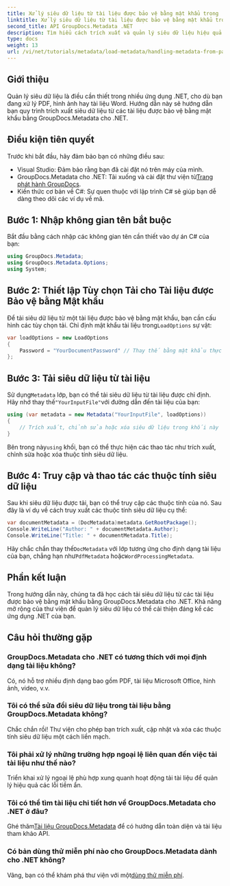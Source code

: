 ```yaml
---
title: Xử lý siêu dữ liệu từ tài liệu được bảo vệ bằng mật khẩu trong .NET
linktitle: Xử lý siêu dữ liệu từ tài liệu được bảo vệ bằng mật khẩu trong .NET
second_title: API GroupDocs.Metadata .NET
description: Tìm hiểu cách trích xuất và quản lý siêu dữ liệu hiệu quả từ các tài liệu được bảo vệ bằng mật khẩu bằng GroupDocs.Metadata cho .NET. Hướng dẫn toàn diện này bao gồm các bước thiết yếu, bao gồm thiết lập tùy chọn tải, truy cập thuộc tính siêu dữ liệu.
type: docs
weight: 13
url: /vi/net/tutorials/metadata/load-metadata/handling-metadata-from-password-protected-document/
---
```

## Giới thiệu

Quản lý siêu dữ liệu là điều cần thiết trong nhiều ứng dụng .NET, cho dù bạn đang xử lý PDF, hình ảnh hay tài liệu Word. Hướng dẫn này sẽ hướng dẫn bạn quy trình trích xuất siêu dữ liệu từ các tài liệu được bảo vệ bằng mật khẩu bằng GroupDocs.Metadata cho .NET.

## Điều kiện tiên quyết

Trước khi bắt đầu, hãy đảm bảo bạn có những điều sau:

- Visual Studio: Đảm bảo rằng bạn đã cài đặt nó trên máy của mình.
-  GroupDocs.Metadata cho .NET: Tải xuống và cài đặt thư viện từ[Trang phát hành GroupDocs](https://releases.groupdocs.com/metadata/net/).
- Kiến thức cơ bản về C#: Sự quen thuộc với lập trình C# sẽ giúp bạn dễ dàng theo dõi các ví dụ về mã.

## Bước 1: Nhập không gian tên bắt buộc

Bắt đầu bằng cách nhập các không gian tên cần thiết vào dự án C# của bạn:

```csharp
using GroupDocs.Metadata;
using GroupDocs.Metadata.Options;
using System;
```

## Bước 2: Thiết lập Tùy chọn Tải cho Tài liệu được Bảo vệ bằng Mật khẩu

 Để tải siêu dữ liệu từ một tài liệu được bảo vệ bằng mật khẩu, bạn cần cấu hình các tùy chọn tải. Chỉ định mật khẩu tài liệu trong`LoadOptions` sự vật:

```csharp
var loadOptions = new LoadOptions
{
    Password = "YourDocumentPassword" // Thay thế bằng mật khẩu thực tế
};
```

## Bước 3: Tải siêu dữ liệu từ tài liệu

 Sử dụng`Metadata` lớp, bạn có thể tải siêu dữ liệu từ tài liệu được chỉ định. Hãy nhớ thay thế`"YourInputFile"`với đường dẫn đến tài liệu của bạn:

```csharp
using (var metadata = new Metadata("YourInputFile", loadOptions))
{
    // Trích xuất, chỉnh sửa hoặc xóa siêu dữ liệu trong khối này
}
```

 Bên trong này`using` khối, bạn có thể thực hiện các thao tác như trích xuất, chỉnh sửa hoặc xóa thuộc tính siêu dữ liệu.

## Bước 4: Truy cập và thao tác các thuộc tính siêu dữ liệu

Sau khi siêu dữ liệu được tải, bạn có thể truy cập các thuộc tính của nó. Sau đây là ví dụ về cách truy xuất các thuộc tính siêu dữ liệu cụ thể:

```csharp
var documentMetadata = (DocMetadata)metadata.GetRootPackage();
Console.WriteLine("Author: " + documentMetadata.Author);
Console.WriteLine("Title: " + documentMetadata.Title);
```

 Hãy chắc chắn thay thế`DocMetadata` với lớp tương ứng cho định dạng tài liệu của bạn, chẳng hạn như`PdfMetadata` hoặc`WordProcessingMetadata`.

## Phần kết luận

Trong hướng dẫn này, chúng ta đã học cách tải siêu dữ liệu từ các tài liệu được bảo vệ bằng mật khẩu bằng GroupDocs.Metadata cho .NET. Khả năng mở rộng của thư viện để quản lý siêu dữ liệu có thể cải thiện đáng kể các ứng dụng .NET của bạn.

## Câu hỏi thường gặp

### GroupDocs.Metadata cho .NET có tương thích với mọi định dạng tài liệu không?
Có, nó hỗ trợ nhiều định dạng bao gồm PDF, tài liệu Microsoft Office, hình ảnh, video, v.v.

### Tôi có thể sửa đổi siêu dữ liệu trong tài liệu bằng GroupDocs.Metadata không?
Chắc chắn rồi! Thư viện cho phép bạn trích xuất, cập nhật và xóa các thuộc tính siêu dữ liệu một cách liền mạch.

### Tôi phải xử lý những trường hợp ngoại lệ liên quan đến việc tải tài liệu như thế nào?
Triển khai xử lý ngoại lệ phù hợp xung quanh hoạt động tải tài liệu để quản lý hiệu quả các lỗi tiềm ẩn.

### Tôi có thể tìm tài liệu chi tiết hơn về GroupDocs.Metadata cho .NET ở đâu?
 Ghé thăm[Tài liệu GroupDocs.Metadata](https://reference.groupdocs.com/metadata/net/) để có hướng dẫn toàn diện và tài liệu tham khảo API.

### Có bản dùng thử miễn phí nào cho GroupDocs.Metadata dành cho .NET không?
 Vâng, bạn có thể khám phá thư viện với một[dùng thử miễn phí](https://releases.groupdocs.com/).